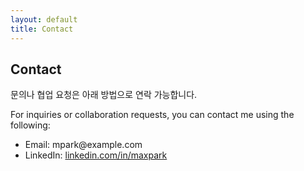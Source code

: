 ```yaml
---
layout: default
title: Contact
---
```


<section class="contact">
  <h1>Contact</h1>

  <p>문의나 협업 요청은 아래 방법으로 연락 가능합니다.</p>
  <p>For inquiries or collaboration requests, you can contact me using the following:</p>

  <ul>
    <li>Email: mpark@example.com</li>
    <li>LinkedIn: <a href="https://www.linkedin.com/in/maxpark" target="_blank">linkedin.com/in/maxpark</a></li>
  </ul>
</section>
